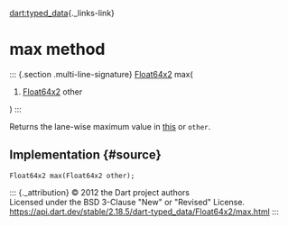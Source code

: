 [dart:typed\_data](../../dart-typed_data/dart-typed_data-library){._links-link}

max method
==========

::: {.section .multi-line-signature}
[Float64x2](../float64x2-class) max(

1.  [Float64x2](../float64x2-class) other

)
:::

Returns the lane-wise maximum value in [this](../float64x2-class) or
`other`.

Implementation {#source}
--------------

``` {.language-dart data-language="dart"}
Float64x2 max(Float64x2 other);
```

::: {._attribution}
© 2012 the Dart project authors\
Licensed under the BSD 3-Clause \"New\" or \"Revised\" License.\
<https://api.dart.dev/stable/2.18.5/dart-typed_data/Float64x2/max.html>
:::
